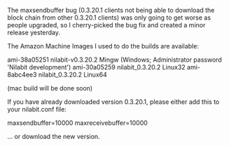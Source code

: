 The maxsendbuffer bug (0.3.20.1 clients not being able to download the block chain from other 0.3.20.1 clients) was only going to get
worse as people upgraded, so I cherry-picked the bug fix and created a minor release yesterday.

The Amazon Machine Images I used to do the builds are available:

  ami-38a05251   nilabit-v0.3.20.2 Mingw    (Windows; Administrator password 'Nilabit development')
  ami-30a05259   nilabit_0.3.20.2 Linux32
  ami-8abc4ee3   nilabit_0.3.20.2 Linux64

(mac build will be done soon)

If you have already downloaded version 0.3.20.1, please either add this to your nilabit.conf file:

  maxsendbuffer=10000
  maxreceivebuffer=10000

... or download the new version.
